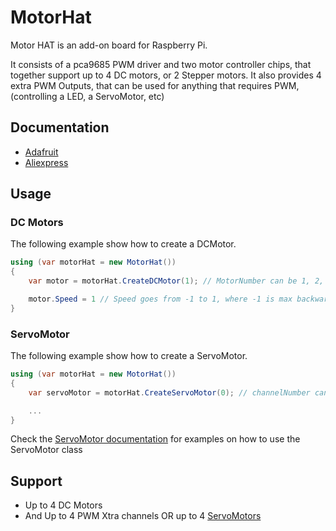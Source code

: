 ﻿# MotorHat

Motor HAT is an add-on board for Raspberry Pi.

It consists of a pca9685 PWM driver and two motor controller chips, that together support up to 4 DC motors, or 2 Stepper motors.
It also provides 4 extra PWM Outputs, that can be used for anything that requires PWM, (controlling a LED, a ServoMotor, etc)

## Documentation

- [Adafruit](https://www.adafruit.com/product/2348)
- [Aliexpress](http://s.click.aliexpress.com/e/mTB4ZB2s)

## Usage

### DC Motors

The following example show how to create a DCMotor.

```csharp
using (var motorHat = new MotorHat())
{
    var motor = motorHat.CreateDCMotor(1); // MotorNumber can be 1, 2, 3 or 4, following the labbelling in the board: M1, M2, M3 or M4

    motor.Speed = 1 // Speed goes from -1 to 1, where -1 is max backward speed, 1 is max forward speed and 0 means stopping the motor
}
```

### ServoMotor

The following example show how to create a ServoMotor.

```csharp
using (var motorHat = new MotorHat())
{
    var servoMotor = motorHat.CreateServoMotor(0); // channelNumber can be 0, 1, 14 or 15, depending on wich of those xtra channels you connected your servo

    ...
}
```

Check the [ServoMotor documentation](../ServoMotor/README.md) for examples on how to use the ServoMotor class

## Support

- Up to 4 DC Motors
- And Up to 4 PWM Xtra channels OR up to 4 [ServoMotors](../ServoMotor/README.md)
